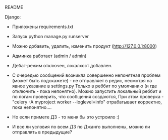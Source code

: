 README

Django:
  - Приложены  requirements.txt
  - Запуск  python manage.py runserver
  - Можно добавить, удалить, изменить продукт (http://127.0.0.1:8000)
  - Админка работает (admin / admin)
  - Дебаг-режим отключен, локалхост добавлен.
  - С очередью сообщений возникла совершенно непонятная проблем (может быть подскажете) - 
  не отправляет в редис, несмотря на явное указание в settings.py
  Только в реббит по умолчанию (и где отключить - пока непонятно).
  Можно запустить локальный реббит и по логам проверить, что сообщения создаются,
  При этом проверка - "celery -A myproject worker --loglevel=info" отрабатывает корректно, пока непонятно....
 
 - Но если примете ДЗ - то меня бы это устроило :)
 - И все ли условия по всем ДЗ по Джанго выполнены, можно ли отправлять в предыдущие?
